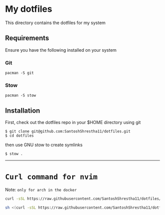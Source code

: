 # My dotfiles

This directory contains the dotfiles for my system

## Requirements

Ensure you have the following installed on your system

### Git

```
pacman -S git
```

### Stow

```
pacman -S stow
```

## Installation

First, check out the dotfiles repo in your $HOME directory using git

```
$ git clone git@github.com:SantoshShrestha11/dotfiles.git
$ cd dotfiles
```

then use GNU stow to create symlinks

```
$ stow .
```

---

# `Curl command for nvim `

Note: `only for arch in the docker`

```bash
curl -sSL https://raw.githubusercontent.com/SantoshShrestha11/dotfiles/refs/heads/aesthetics/bin/.local/scripts/nvim_install| bash
```

```sh
sh <(curl -sSL https://raw.githubusercontent.com/SantoshShrestha11/dotfiles/refs/heads/aesthetics/bin/.local/scripts/nvim_install)
```
